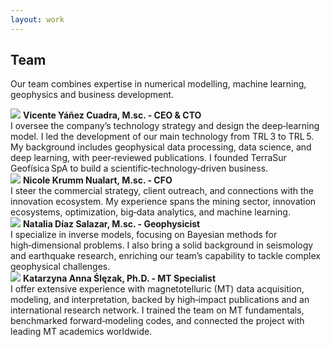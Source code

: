 ```yaml
---
layout: work 
---
```


## Team

Our team combines expertise in numerical modelling, machine learning, geophysics and business development.

<div class="pair">
<img src="{{ site.baseurl }}/assets/img/content/equipo/vicente.png" class="circle-img">
<strong>Vicente Yáñez Cuadra, M.sc. - CEO & CTO</strong>
<br>
I oversee the company’s technology strategy and design the deep‑learning model. I led the development of our main technology from TRL 3 to TRL 5. My background includes geophysical data processing, data science, and deep learning, with peer‑reviewed publications. I founded TerraSur Geofísica SpA to build a scientific‑technology‑driven business.
</div>

<div class="pair">
<img src="{{ site.baseurl }}/assets/img/content/equipo/niki.png" class="circle-img">
<strong> Nicole Krumm Nualart, M.sc. - CFO</strong>
<br>
I steer the commercial strategy, client outreach, and connections with the innovation ecosystem. My experience spans the mining sector, innovation ecosystems, optimization, big‑data analytics, and machine learning.
</div>

<div class="pair">
<img src="{{ site.baseurl }}/assets/img/content/equipo/natalia.png" class="circle-img">
<strong>Natalia Díaz Salazar, M.sc. - Geophysicist</strong>
<br>
I specialize in inverse models, focusing on Bayesian methods for high‑dimensional problems. I also bring a solid background in seismology and earthquake research, enriching our team’s capability to tackle complex geophysical challenges.
</div>

<div class="pair">
<img src="{{ site.baseurl }}/assets/img/content/equipo/katya.png" class="circle-img">
<strong>Katarzyna Anna Ślęzak, Ph.D. - MT Specialist</strong>
<br>
I offer extensive experience with magnetotelluric (MT) data acquisition, modeling, and interpretation, backed by high‑impact publications and an international research network. I trained the team on MT fundamentals, benchmarked forward‑modeling codes, and connected the project with leading MT academics worldwide.
</div>



